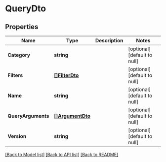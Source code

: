 # QueryDto

## Properties
Name | Type | Description | Notes
------------ | ------------- | ------------- | -------------
**Category** | **string** |  | [optional] [default to null]
**Filters** | [**[]FilterDto**](FilterDto.md) |  | [optional] [default to null]
**Name** | **string** |  | [optional] [default to null]
**QueryArguments** | [**[]ArgumentDto**](ArgumentDto.md) |  | [optional] [default to null]
**Version** | **string** |  | [optional] [default to null]

[[Back to Model list]](../README.md#documentation-for-models) [[Back to API list]](../README.md#documentation-for-api-endpoints) [[Back to README]](../README.md)


